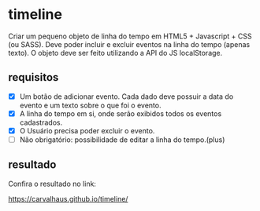 # timeline

Criar um pequeno objeto de linha do tempo em HTML5 + Javascript + CSS (ou SASS). Deve poder incluir e excluir eventos na linha do tempo (apenas texto). O objeto deve ser feito utilizando a API do JS localStorage.

## requisitos

- [x] Um botão de adicionar evento. Cada dado deve possuir a data do evento e um texto sobre o que foi o evento.
- [x] A linha do tempo em si, onde serão exibidos todos os eventos cadastrados.
- [x] O Usuário precisa poder excluir o evento.
- [ ] Não obrigatório: possibilidade de editar a linha do tempo.(plus)

## resultado

Confira o resultado no link:

https://carvalhaus.github.io/timeline/
